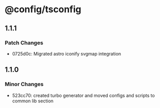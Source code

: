 # @config/tsconfig

## 1.1.1

### Patch Changes

- 0725d0c: Migrated astro iconify svgmap integration

## 1.1.0

### Minor Changes

- 523cc70: created turbo generator and moved configs and scripts to common lib section
